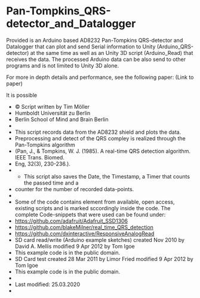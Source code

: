 # Pan-Tompkins_QRS-detector_and_Datalogger
Provided is an Arduino based AD8232 Pan-Tompkins QRS-detector and Datalogger that can plot and send Serial information to Unity (Arduino_QRS-detector) at the same time as well as an Unity 3D script (Arduino_Read) that receives the data. The processed Arduino data can be also send to other programs and is not limited to Unity 3D alone. 

For more in depth details and performance, see the following paper: (Link to paper)

It is possible 



* © Script written by Tim Möller
 * Humboldt Universität zu Berlin
 * Berlin School of Mind and Brain Berlin
 * 
 * This script records data from the AD8232 shield and plots the data.
 * Preprocessing and detect of the QRS compley is realized through the Pan-Tompkins algorithm
 * (Pan, J., & Tompkins, W. J. (1985). A real-time QRS detection algorithm. IEEE Trans. Biomed. 
 * Eng, 32(3), 230-236.).
 *  * This script also saves the Date, the Timestamp, a Timer that counts the passed time and a 
 *  counter for the number of recorded data-points.
 *  
 * Some of the code contains element from available, open access, existing scripts and is marked sccordingly inside the code. The complete Code-snippets that were used can be found under:
 * https://github.com/adafruit/Adafruit_SSD1306
 * https://github.com/blakeMilner/real_time_QRS_detection
 * https://github.com/dxinteractive/ResponsiveAnalogRead
 * SD card read/write (Arduino example sketches) created Nov 2010 by David A. Mellis modified 9 Apr 2012 by Tom Igoe
 * This example code is in the public domain.
 * SD Card test created  28 Mar 2011 by Limor Fried modified 9 Apr 2012 by Tom Igoe
 * This example code is in the public domain.
 * 
 * Last modified: 25.03.2020
 *
 
